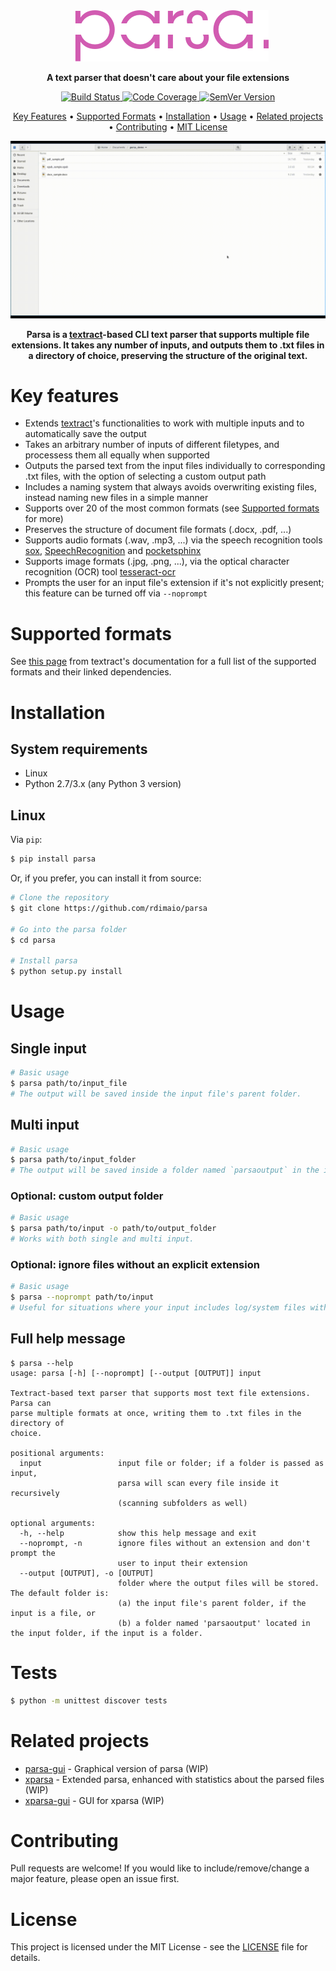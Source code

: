 <div align="center">
&nbsp;&nbsp;
  <a href="https://github.com/rdimaio/parsa">
    <img src="parsa/img/logo.png?raw=true" alt="Logo"/>
  </a>

  <strong>A text parser that doesn't care about your file extensions</strong>

  <!-- Build Status -->
  <a href="https://travis-ci.com/rdimaio/parsa">
    <img src="https://travis-ci.com/rdimaio/parsa.svg?branch=master"
      alt="Build Status" />
  </a>
  <!-- Code Coverage -->
  <a href="https://codecov.io/gh/rdimaio/parsa">
    <img src="https://codecov.io/gh/rdimaio/parsa/branch/master/graph/badge.svg"
      alt="Code Coverage" />
  </a>
  <!-- SemVer Version -->
  <a href="https://github.com/rdimaio/parsa">
    <img src="https://img.shields.io/badge/Version-1.1.3-blue.svg"
      alt="SemVer Version" />
  </a>

  <a href="#key-features">Key Features</a> •
  <a href="#supported-formats">Supported Formats</a> •
  <a href="#installation">Installation</a> •
  <a href="#usage">Usage</a> •
  <a href="#related-projects">Related projects</a> •
  <a href="#contributing">Contributing</a> •
  <a href="#license">MIT License</a>
</div>

![Demo GIF](parsa/img/demo.gif?raw=true "Demo GIF")

<p style="text-align: center;">
  <strong>
    Parsa is a <a href="https://github.com/deanmalmgren/textract">textract</a>-based CLI text parser that supports multiple file extensions.
    It takes any number of inputs, and outputs them to .txt files in a directory of choice, preserving the structure of the original text.
  </strong>
</p>

# Key features
- Extends [textract](https://github.com/deanmalmgren/textract)'s functionalities to work with multiple inputs and to automatically save the output
- Takes an arbitrary number of inputs of different filetypes, and processess them all equally when supported
- Outputs the parsed text from the input files individually to corresponding .txt files, with the option of selecting a custom output path
- Includes a naming system that always avoids overwriting existing files, instead naming new files in a simple manner
- Supports over 20 of the most common formats (see [Supported formats](#supported-formats) for more)
- Preserves the structure of document file formats (.docx, .pdf, ...)
- Supports audio formats (.wav, .mp3, ...) via the speech recognition tools [sox](https://github.com/chirlu/sox), [SpeechRecognition](https://github.com/Uberi/speech_recognition) and [pocketsphinx](https://github.com/cmusphinx/pocketsphinx/)
- Supports image formats (.jpg, .png, ...), via the optical character recognition (OCR) tool [tesseract-ocr](https://github.com/tesseract-ocr/tesseract)
- Prompts the user for an input file's extension if it's not explicitly present; this feature can be turned off via `--noprompt`

# Supported formats
See [this page](https://textract.readthedocs.io/en/stable/#currently-supporting) from textract's documentation for a full list of the supported formats and their linked dependencies.

# Installation
## System requirements
- Linux
- Python 2.7/3.x (any Python 3 version)
## Linux
Via `pip`:
```bash
$ pip install parsa
```

Or, if you prefer, you can install it from source:
```bash
# Clone the repository
$ git clone https://github.com/rdimaio/parsa

# Go into the parsa folder
$ cd parsa

# Install parsa
$ python setup.py install
```

# Usage
## Single input
```bash
# Basic usage
$ parsa path/to/input_file
# The output will be saved inside the input file's parent folder.
```

## Multi input
```bash
# Basic usage
$ parsa path/to/input_folder
# The output will be saved inside a folder named `parsaoutput` in the input folder.
```

### Optional: custom output folder
```bash
# Basic usage
$ parsa path/to/input -o path/to/output_folder
# Works with both single and multi input.
```

### Optional: ignore files without an explicit extension
```bash
# Basic usage
$ parsa --noprompt path/to/input
# Useful for situations where your input includes log/system files without an extension.
```

## Full help message
```
$ parsa --help
usage: parsa [-h] [--noprompt] [--output [OUTPUT]] input

Textract-based text parser that supports most text file extensions. Parsa can
parse multiple formats at once, writing them to .txt files in the directory of
choice.

positional arguments:
  input                 input file or folder; if a folder is passed as input,
                        parsa will scan every file inside it recursively
                        (scanning subfolders as well)

optional arguments:
  -h, --help            show this help message and exit
  --noprompt, -n        ignore files without an extension and don't prompt the
                        user to input their extension
  --output [OUTPUT], -o [OUTPUT]
                        folder where the output files will be stored. The default folder is:
                        (a) the input file's parent folder, if the input is a file, or
                        (b) a folder named 'parsaoutput' located in the input folder, if the input is a folder.
```

# Tests
```bash
$ python -m unittest discover tests
```

# Related projects
- [parsa-gui](https://github.com/rdimaio/parsa-gui) - Graphical version of parsa (WIP)
- [xparsa](https://github.com/rdimaio/xparsa) - Extended parsa, enhanced with statistics about the parsed files (WIP)
- [xparsa-gui](https://github.com/rdimaio/xparsa-gui) - GUI for xparsa (WIP)

# Contributing
Pull requests are welcome! If you would like to include/remove/change a major feature, please open an issue first.

# License
This project is licensed under the MIT License - see the [LICENSE](LICENSE) file for details.
